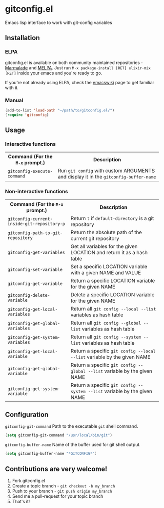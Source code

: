 # gitconfig.el

Emacs lisp interface to work with git-config variables

## Installation

### ELPA

gitconfig.el is available on both community maintained repositories -
[Marmalade](http://marmalade-repo.org/) and
[MELPA](http://melpa.milkbox.net/). Just run `M-x package-install
[RET] elixir-mix [RET]`
inside your emacs and you're ready to go.

If you're not already using ELPA, check the [emacswiki](http://www.emacswiki.org/emacs/ELPA) page to get
familiar with it.

### Manual

```lisp
(add-to-list 'load-path "~/path/to/gitconfig.el/")
(require 'gitconfig)
```

## Usage

### Interactive functions

<table>
    <tr>
        <th>Command (For the <code>M-x</code> prompt.)</th>
        <th>Description</th>
    </tr>
    <tr>
        <td><code>gitconfig-execute-command</code></td>
        <td>Run <code>git config</code> with custom ARGUMENTS and display it in
            the <code>gitconfig-buffer-name</code></td>
    </tr>
</table>

### Non-interactive functions

<table>
    <tr>
        <th>Command (For the <code>M-x</code> prompt.)</th>
        <th>Description</th>
    </tr>
    <tr>
        <td><code>gitconfig-current-inside-git-repository-p</code></td>
        <td>Return <code>t</code> if <code>default-directory</code> is a git repository</td>
    </tr>
    <tr>
        <td><code>gitconfig-path-to-git-repository</code></td>
        <td>Return the absolute path of the current git repository</td>
    </tr>
    <tr>
        <td><code>gitconfig-get-variables</code></td>
        <td>Get all variables for the given LOCATION and return it as a hash table</td>
    </tr>
    <tr>
        <td><code>gitconfig-set-variable</code></td>
        <td>Set a specific LOCATION variable with a given NAME and VALUE</td>
    </tr>
    <tr>
        <td><code>gitconfig-get-variable</code></td>
        <td>Return a specific LOCATION variable for the given NAME</td>
    </tr>
    <tr>
        <td><code>gitconfig-delete-variable</code></td>
        <td>Delete a specific LOCATION variable for the given NAME</td>
    </tr>
    <tr>
        <td><code>gitconfig-get-local-variables</code></td>
        <td>Return all <code>git config --local --list</code> variables as hash table</td>
    </tr>
    <tr>
        <td><code>gitconfig-get-global-variables</code></td>
        <td>Return all <code>git config --global --list</code> variables as hash table</td>
    </tr>
    <tr>
        <td><code>gitconfig-get-system-variables</code></td>
        <td>Return all <code>git config --system --list</code> variables as hash table</td>
    </tr>
    <tr>
        <td><code>gitconfig-get-local-variable</code></td>
        <td>Return a specific <code>git config --local --list</code> variable by the given NAME</td>
    </tr>
    <tr>
        <td><code>gitconfig-get-global-variable</code></td>
        <td>Return a specific <code>git config --global --list</code> variable by the given NAME</td>
    </tr>
    <tr>
        <td><code>gitconfig-get-system-variable</code></td>
        <td>Return a specific <code>git config --system --list</code> variable by the given NAME</td>
    </tr>
</table>

## Configuration

`gitconfig-git-command` Path to the executable `git` shell command.

```lisp
(setq gitconfig-git-command "/usr/local/bin/git")
```

`gitconfig-buffer-name` Name of the buffer used for git shell output.

```lisp
(setq gitconfig-buffer-name "*GITCONFIG*")
```

## Contributions are very welcome!

1. Fork gitconfig.el
2. Create a topic branch - `git checkout -b my_branch`
4. Push to your branch - `git push origin my_branch`
5. Send me a pull-request for your topic branch
6. That's it!
